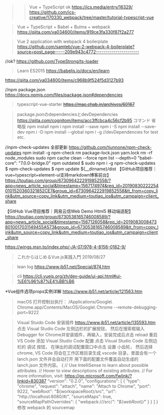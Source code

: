 >>Vue + TypeScript ok
https://ics.media/entry/16329/
https://github.com/ics-creative/170330_webpack/tree/master/tutorial-typescript-vue


>Vue + TypeScript + Babel + Bulma + webpack
https://qiita.com/va034600/items/919ce3fa330f87f2a277

>Vue 2 application with webpack 4 boilerplate
https://github.com/samteb/vue-2-webpack-4-boilerplate?source=post_page-----209e943c4772----------------------

//ok?
https://github.com/TypeStrong/ts-loader



>Learn ES2015
https://babeljs.io/docs/en/learn

https://qiita.com/va034600/items/c968b9f524f5d3127b93

//npm package.json
https://docs.npmjs.com/files/package.json#dependencies


> typescript-vue-starter 
~~https://mae.chab.in/archives/60167~~

>package.jsonのdependenciesとdevDependencies
https://qiita.com/cognitom/items/acc3ffcbca4c56cf2b95
コマンド	省略版
npm install	npm i
npm install --save	npm i -S
npm install --save-dev	npm i -D
npm install --global	npm i -g
//devDependencies for test etc.

>
//npm-check-updates 全部更新 https://github.com/tjunnone/npm-check-updates
npm install -g npm-check
rm package-lock.json yarn.lock
rm -rf node_modules
sudo npm cache clean --force
npm list --depth=0
"babel-core": "7.0.0-bridge.0"
npm outdated
$ sudo npm i -g npm-check-updates
$ npm-check-updates
$ npm update
${__dirname}/dist
【GitHub项目推荐｜vue+typescript+element-ui支持markdown博客前台】https://toutiao.com/group/6730964222919852558/?app=news_article_social&timestamp=1567174974&req_id=201908302222540101520360321852CE7&group_id=6730964222919852558&tt_from=copy_link&utm_source=copy_link&utm_medium=toutiao_ios&utm_campaign=client_share

【GitHub Vue项目推荐｜网易云信Web Demo Html5 移动端适配】https://toutiao.com/group/6730538165746008589/?app=news_article_social&timestamp=1567126058&req_id=20190830084738010017031149455A573&group_id=6730538165746008589&tt_from=copy_link&utm_source=copy_link&utm_medium=toutiao_ios&utm_campaign=client_share

https://wings.msn.to/index.php/-/A-07/978-4-8156-0182-9/
>これからはじめるVue.js実践入門   2019/08/27

>lean log
https://www.jb51.net/Special/874.htm

>cli
https://cli.vuejs.org/zh/dev-guide/ui-api.html#ui-%E6%96%87%E4%BB%B6


*Vue组件选项props实例详解
https://www.jb51.net/article/121563.htm

>macOS
打开控制台执行：
/Applications/Google\ Chrome.app/Contents/MacOS/Google\ Chrome --remote-debugging-port=9222

>Visual Stuido Code 安装插件 https://www.jb51.net/article/135593.htm
点击 Visual Studio Code 左侧边栏的扩展按钮， 然后在搜索框输入Debugger for Chrome并安装插件，再输入，安装完成后点击 reload 重启 VS Code
添加 Visual Studio Code 配置
点击 Visual Studio Code 左侧边栏的 调试 按钮， 在弹出的调试配置窗口中点击 设置 小齿轮， 然后选择 chrome, VS Code 将会在工作区根目录生成.vscode 目录，里面会有一个 lanch.json 文件并会自动打开
用下面的配置文件覆盖自动生成的 lanch.json 文件内容。
{
 // Use IntelliSense to learn about possible attributes.
 // Hover to view descriptions of existing attributes.
 // For more information, visit: https://go.microsoft.com/fwlink/?linkid=830387
 "version": "0.2.0",
 "configurations": [
  {
   "type": "chrome",
   "request": "attach",
   "name": "Attach to Chrome",
   "port": 9222,
   "webRoot": "${workspaceRoot}/src",
   "url": "http://localhost:8080/#/",
   "sourceMaps": true,
   "sourceMapPathOverrides": {
    "webpack:///src/*": "${webRoot}/*"
   }
  }
 ]
}
修改 webpack 的 sourcemap
